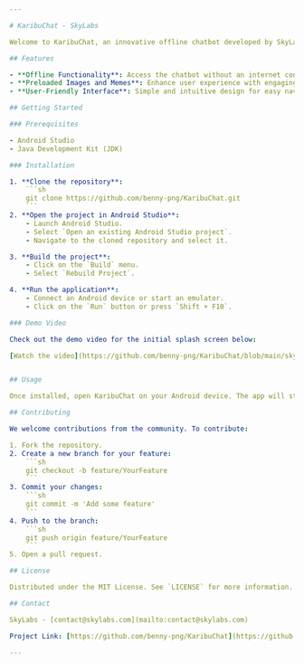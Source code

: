 ```yaml
---

# KaribuChat - SkyLabs

Welcome to KaribuChat, an innovative offline chatbot developed by SkyLabs. KaribuChat can be accessed via SMS and comes preloaded with images and memes to enhance user interaction and engagement.

## Features

- **Offline Functionality**: Access the chatbot without an internet connection through SMS.
- **Preloaded Images and Memes**: Enhance user experience with engaging visual content.
- **User-Friendly Interface**: Simple and intuitive design for easy navigation.

## Getting Started

### Prerequisites

- Android Studio
- Java Development Kit (JDK)

### Installation

1. **Clone the repository**:
    ```sh
    git clone https://github.com/benny-png/KaribuChat.git
    ```
2. **Open the project in Android Studio**:
    - Launch Android Studio.
    - Select `Open an existing Android Studio project`.
    - Navigate to the cloned repository and select it.

3. **Build the project**:
    - Click on the `Build` menu.
    - Select `Rebuild Project`.

4. **Run the application**:
    - Connect an Android device or start an emulator.
    - Click on the `Run` button or press `Shift + F10`.

### Demo Video

Check out the demo video for the initial splash screen below:

[Watch the video](https://github.com/benny-png/KaribuChat/blob/main/skylabs_app2.gif)


## Usage

Once installed, open KaribuChat on your Android device. The app will start with a splash screen and guide you through setting up SMS access. Explore the preloaded images and memes to interact with the chatbot.

## Contributing

We welcome contributions from the community. To contribute:

1. Fork the repository.
2. Create a new branch for your feature:
    ```sh
    git checkout -b feature/YourFeature
    ```
3. Commit your changes:
    ```sh
    git commit -m 'Add some feature'
    ```
4. Push to the branch:
    ```sh
    git push origin feature/YourFeature
    ```
5. Open a pull request.

## License

Distributed under the MIT License. See `LICENSE` for more information.

## Contact

SkyLabs - [contact@skylabs.com](mailto:contact@skylabs.com)

Project Link: [https://github.com/benny-png/KaribuChat](https://github.com/benny-png/KaribuChat)

---
```

